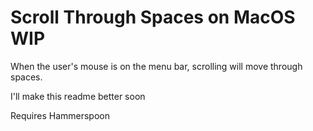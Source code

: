 # Scroll Through Spaces on MacOS WIP
When the user's mouse is on the menu bar, scrolling will move through spaces.

I'll make this readme better soon

Requires Hammerspoon
